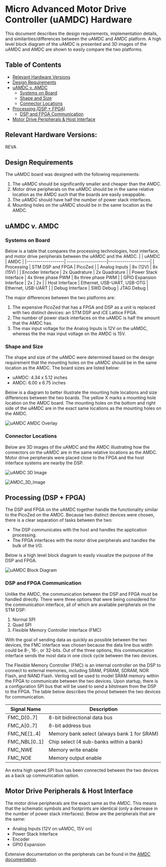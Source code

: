 # Micro Advanced Motor Drive Controller (uAMDC) Hardware

This document describes the design requirements, implementation details, and similarities/differences between the uAMDC and AMDC platform. A high level block diagram of the uAMDC is presented and 3D images of the uAMDC and AMDC are shown to easily compare the two platforms. 

## Table of Contents
- [Relevant Hardware Versions](https://github.com/Severson-Group/AMDC-Hardware/tree/uamdc-rev-a-pcb/uAMDC/docs#relevant-hardware-versions)
- [Design Requirements](https://github.com/Severson-Group/AMDC-Hardware/tree/uamdc-rev-a-pcb/uAMDC/docs#design-requirements)
- [uAMDC v. AMDC](https://github.com/Severson-Group/AMDC-Hardware/tree/uamdc-rev-a-pcb/uAMDC/docs#uamdc-v-amdc)
    - [Systems on Board](https://github.com/Severson-Group/AMDC-Hardware/tree/uamdc-rev-a-pcb/uAMDC/docs#systems-on-board)
    - [Shape and Size](https://github.com/Severson-Group/AMDC-Hardware/tree/uamdc-rev-a-pcb/uAMDC/docs#shape-and-size)
    - [Connector Locations](https://github.com/Severson-Group/AMDC-Hardware/tree/uamdc-rev-a-pcb/uAMDC/docs#connector-locations)
- [Processing (DSP + FPGA)](https://github.com/Severson-Group/AMDC-Hardware/tree/uamdc-rev-a-pcb/uAMDC/docs#processing-dsp--fpga)
    - [DSP and FPGA Communication](https://github.com/Severson-Group/AMDC-Hardware/tree/uamdc-rev-a-pcb/uAMDC/docs#dsp-and-fpga-communication)
- [Motor Drive Peripherals & Host Interface](https://github.com/Severson-Group/AMDC-Hardware/tree/uamdc-rev-a-pcb/uAMDC/docs#motor-drive-peripherals)

## Relevant Hardware Versions: 
REVA

## Design Requirements

The uAMDC board was designed with the following requirements: 
1. The uAMDC should be significantly smaller and cheaper than the AMDC.
2. Motor drive peripherals on the uAMDC should be in the same relative location as the AMDC such that the boards are easily swappable.
3. The uAMDC should have half the number of power stack interfaces.
4. Mounting holes on the uAMDC should be in the same location as the AMDC.

## uAMDC v. AMDC

### Systems on Board
Below is a table that compares the processing technologies, host interface, and motor drive peripherals between the uAMDC and the AMDC. 
|                   | uAMDC               | AMDC                |
|-------------------| --------------------|---------------------|
| Processing        | STM DSP and FPGA    | PicoZed             |
| Analog Inputs     | 8x (12V)                 | 8x (15V)                 |
| Encoder Interface | 2x Quadrature       | 2x Quadrature       |
| Power Stack Interface      | 4x three phase PWM  | 8x three phase PWM  |
| GPIO Expansion Interface  | 2x                  | 2x                 |
| Host Interface    | Ethernet, USB-UART, USB-OTG | Ethernet, USB-UART      |
| Debug Interface   | SWD Debug           | JTAG Debug          |

The major differences between the two platforms are:
1. The expensive PicoZed that has a FPGA and DSP as a unit is replaced with two distinct devices: an STM DSP and iCE Lattice FPGA.
2. The number of power stack interfaces on the uAMDC is half the amount that the AMDC has.
3. The max input voltage for the Analog Inputs is 12V on the uAMDC, whereas the the max input voltage on the AMDC is 15V.

### Shape and Size
The shape and size of the uAMDC were determined based on the design requirement that the mounting holes on the uAMDC should be in the same location as the AMDC. The board sizes are listed below:

- uAMDC: 4.34 x 5.12 inches
- AMDC:  6.00 x 6.75 inches

Below is a diagram to better illustrate the mounting hole locations and size differences between the two boards. The yellow X marks a mounting hole location on the AMDC board. The mounting holes on the bottom and right side of the uAMDC are in the exact same locations as the mounting holes on the AMDC. 

![uAMDC AMDC Overlay](https://github.com/Severson-Group/AMDC-Hardware/blob/uamdc-rev-a-pcb/uAMDC/docs/Images/uAMDC_AMDC_Overlay.JPG?raw=true)

### Connector Locations
Below are 3D images of the uAMDC and the AMDC illustrating how the connectors on the uAMDC are in the same relative locations as the AMDC. Motor drive peripherals were placed close to the FPGA and the host interface systems are nearby the DSP.

![uAMDC 3D Image](https://github.com/Severson-Group/AMDC-Hardware/blob/uamdc-rev-a-pcb/uAMDC/docs/Images/uAMDC_3D.JPG?raw=true)

![AMDC_3D_Image](https://github.com/Severson-Group/AMDC-Hardware/blob/uamdc-rev-a-pcb/uAMDC/docs/Images/AMDC_3D.JPG?raw=true)

## Processing (DSP + FPGA)

The DSP and FPGA on the uAMDC together handle the functionality similar to the PicoZed on the AMDC. Because two distinct devices were chosen, there is a clear separation of tasks between the two:
- The DSP communicates with the host and handles the application processing.
- The FPGA interfaces with the motor drive peripherals and handles the bulk of the I/O.

Below is a high level block diagram to easily visualize the purpose of the DSP and FPGA. 

![uAMDC Block Diagram](https://github.com/Severson-Group/AMDC-Hardware/blob/uamdc-rev-a-pcb/uAMDC/docs/Images/uAMDC_Block_Diagram.JPG?raw=true)


### DSP and FPGA Communication

Unlike the AMDC, the communication between the DSP and FPGA must be handled directly. There were three options that were being considered for the communication interface, all of which are available peripherals on the STM DSP: 
1. Normal SPI
2. Quad SPI
3. Flexible Memory Controller Interface (FMC)

With the goal of sending data as quickly as possible between the two devices, the FMC interface was chosen because the data line bus width could be 8-, 16-, or 32-bits. Out of the three options, this communication interface sends the most data in one clock cycle between the two devices. 

The Flexible Memory Controller (FMC) is an internal controller on the DSP to connect to external memories, including SRAM, PSRAM, SDRAM, NOR Flash, and NAND Flash. Verilog will be used to model SRAM memory within the FPGA to communicate between the two devices. Upon startup, there is a configuration SPI bus that will be used to send a bitstream from the DSP to the FPGA. The table below describes the pinout between the two devices for communication. 

| Signal Name | Description |
|-------------|-------------|
| FMC_D[0..7] | 8-bit bidirectional data bus |
| FMC_A[0..7] | 8-bit address bus
| FMC_NE[1..4]| Memory bank select (always bank 1 for SRAM)
| FMC_NBL[0..1] | Chip select (4 sub-banks within a bank)
| FMC_NWE | Memory write enable
| FMC_NOE | Memory output enable

An extra high speed SPI bus has been connected between the two devices as a back up communication option.

## Motor Drive Peripherals & Host Interface

The motor drive peripherals are the exact same as the AMDC. This means that the schematic symbols and footprints are identical (only a decrease in the number of power stack interfaces). Below are the peripherals that are the same:
- Analog Inputs (12V on uAMDC, 15V on)
- Power Stack Interface
- Encoder 
- GPIO Expansion

Extensive documentation on the peripherals can be found in the [AMDC documentation](https://github.com/Severson-Group/AMDC-Hardware/tree/develop/docs).
